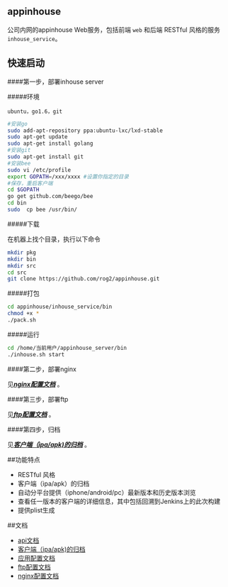 ## appinhouse

公司内网的appinhouse Web服务，包括前端 `web` 和后端 RESTful 风格的服务`inhouse_service`。

## 快速启动

####第一步，部署inhouse server

#####环境

`ubuntu，go1.6，git`

```bash
#安装go
sudo add-apt-repository ppa:ubuntu-lxc/lxd-stable
sudo apt-get update
sudo apt-get install golang
#安装git
sudo apt-get install git
#安装bee
sudo vi /etc/profile
export GOPATH=/xxx/xxxx #设置你指定的目录
#保存，重启客户端
cd $GOPATH
go get github.com/beego/bee
cd bin
sudo  cp bee /usr/bin/
```

#####下载

在机器上找个目录，执行以下命令

```bash
mkdir pkg
mkdir bin
mkdir src
cd src
git clone https://github.com/rog2/appinhouse.git
```
#####打包
```bash
cd appinhouse/inhouse_service/bin
chmod +x *
./pack.sh
```
#####运行

```bash
cd /home/当前用户/appinhouse_server/bin
./inhouse.sh start
```

####第二步，部署nginx

见[***nginx配置文档***](doc/nginx.md) 。

####第三步，部署ftp


见[***ftp配置文档***](doc/ftp.md) 。


####第四步，归档


见[***客户端（ipa/apk)的归档***](doc/archive.md) 。


##功能特点

* RESTful 风格
* 客户端（ipa/apk）的归档
* 自动分平台提供（iphone/android/pc）最新版本和历史版本浏览
* 查看任一版本的客户端的详细信息，其中包括回溯到Jenkins上的此次构建
* 提供plist生成

##文档

* [api文档](doc/api.md)
* [客户端（ipa/apk)的归档](doc/archive.md)
* [应用配置文档](doc/conf.md)
* [ftp配置文档](doc/ftp.md)  
* [nginx配置文档](doc/ftp.md)  




